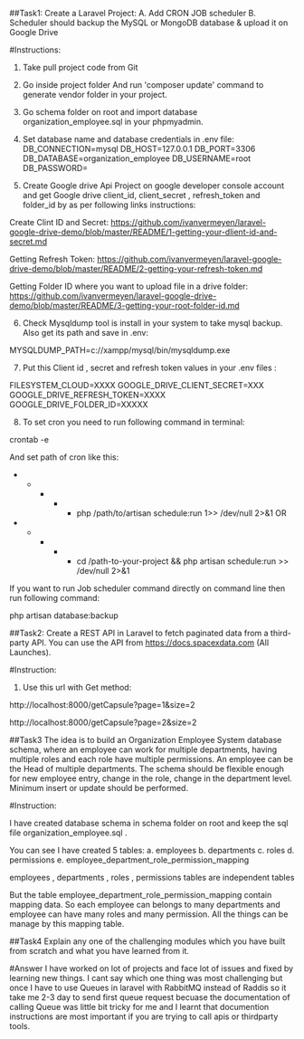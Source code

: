 ##Task1:
Create a Laravel Project:
A. Add CRON JOB scheduler
B. Scheduler should backup the MySQL or MongoDB database & upload it on Google Drive


#Instructions:

1. Take pull project code from Git

2. Go inside project folder And run 'composer update' command to generate vendor folder in your project.

3. Go schema folder on root and import database organization_employee.sql in your phpmyadmin.

4. Set database name and database credentials in .env file:
DB_CONNECTION=mysql
DB_HOST=127.0.0.1
DB_PORT=3306
DB_DATABASE=organization_employee
DB_USERNAME=root
DB_PASSWORD=

5. Create Google drive Api Project on google developer console account and get Google drive client_id, client_secret , refresh_token and folder_id by as per following links instructions:

Create Clint ID and Secret:
https://github.com/ivanvermeyen/laravel-google-drive-demo/blob/master/README/1-getting-your-dlient-id-and-secret.md

Getting Refresh Token:
https://github.com/ivanvermeyen/laravel-google-drive-demo/blob/master/README/2-getting-your-refresh-token.md

Getting Folder ID where you want to upload file in a drive folder:
https://github.com/ivanvermeyen/laravel-google-drive-demo/blob/master/README/3-getting-your-root-folder-id.md

6. Check Mysqldump tool is install in your system to take mysql backup. Also get its path and save in .env:

MYSQLDUMP_PATH=c://xampp/mysql/bin/mysqldump.exe

7. Put this Client id , secret and refresh token values in your .env files :

FILESYSTEM_CLOUD=XXXX
GOOGLE_DRIVE_CLIENT_SECRET=XXX
GOOGLE_DRIVE_REFRESH_TOKEN=XXXX
GOOGLE_DRIVE_FOLDER_ID=XXXXX

8. To set cron you need to run following command in terminal:

crontab -e

And set path of cron like this:

* * * * * php /path/to/artisan schedule:run 1>> /dev/null 2>&1
OR
* * * * * cd /path-to-your-project && php artisan schedule:run >> /dev/null 2>&1

If you want to run Job scheduler command directly on command line then run following command:

php artisan database:backup




##Task2:
Create a REST API in Laravel to fetch paginated data from a third-party API. You can
use the API from https://docs.spacexdata.com (All Launches).

#Instruction:

1. Use this url with Get method:

http://localhost:8000/getCapsule?page=1&size=2

http://localhost:8000/getCapsule?page=2&size=2


##Task3
The idea is to build an Organization Employee System database schema, where an employee can work for multiple departments, having multiple roles and each role have
multiple permissions. An employee can be the Head of multiple departments. The schema should be flexible enough for new employee entry, change in the role, change in the department level. Minimum insert or update should be performed.

#Instruction:

I have created database schema in schema folder on root and keep the sql file organization_employee.sql .

You can see I have created 5 tables:
a. employees
b. departments
c. roles
d. permissions
e. employee_department_role_permission_mapping

employees , departments , roles , permissions tables are independent tables 

But the table employee_department_role_permission_mapping contain mapping data. So each employee can belongs to many departments and employee can have many roles and many permission. All the things can be manage by this mapping table.



##Task4
Explain any one of the challenging modules which you have built from scratch and what you have learned from it.

#Answer
I have worked on lot of projects and face lot of issues and fixed by learning new things. I cant say which one thing was most challenging but once I have to use Queues in laravel with RabbitMQ instead of Raddis so it take me 2-3 day to send first queue request becuase the documentation of calling Queue was little bit tricky for me and I learnt that documention instructions are most important if you are trying to call apis or thirdparty tools. 